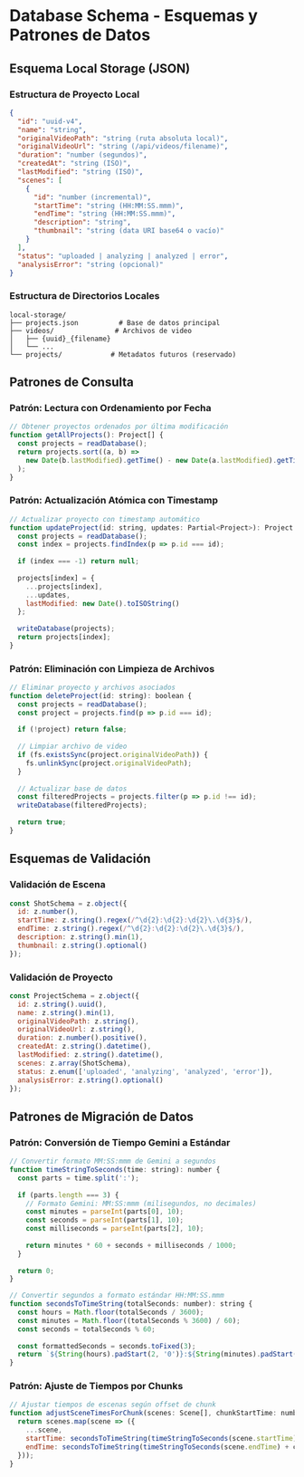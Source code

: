 # Database Schema - Esquemas y Patrones de Datos

## Esquema Local Storage (JSON)

### Estructura de Proyecto Local
```json
{
  "id": "uuid-v4",
  "name": "string",
  "originalVideoPath": "string (ruta absoluta local)",
  "originalVideoUrl": "string (/api/videos/filename)",
  "duration": "number (segundos)",
  "createdAt": "string (ISO)",
  "lastModified": "string (ISO)",
  "scenes": [
    {
      "id": "number (incremental)",
      "startTime": "string (HH:MM:SS.mmm)",
      "endTime": "string (HH:MM:SS.mmm)",
      "description": "string",
      "thumbnail": "string (data URI base64 o vacío)"
    }
  ],
  "status": "uploaded | analyzing | analyzed | error",
  "analysisError": "string (opcional)"
}
```

### Estructura de Directorios Locales
```
local-storage/
├── projects.json          # Base de datos principal
├── videos/               # Archivos de video
│   ├── {uuid}_{filename}
│   └── ...
└── projects/            # Metadatos futuros (reservado)
```

## Patrones de Consulta

### Patrón: Lectura con Ordenamiento por Fecha
```javascript
// Obtener proyectos ordenados por última modificación
function getAllProjects(): Project[] {
  const projects = readDatabase();
  return projects.sort((a, b) => 
    new Date(b.lastModified).getTime() - new Date(a.lastModified).getTime()
  );
}
```

### Patrón: Actualización Atómica con Timestamp
```javascript
// Actualizar proyecto con timestamp automático
function updateProject(id: string, updates: Partial<Project>): Project | null {
  const projects = readDatabase();
  const index = projects.findIndex(p => p.id === id);
  
  if (index === -1) return null;
  
  projects[index] = {
    ...projects[index],
    ...updates,
    lastModified: new Date().toISOString()
  };
  
  writeDatabase(projects);
  return projects[index];
}
```

### Patrón: Eliminación con Limpieza de Archivos
```javascript
// Eliminar proyecto y archivos asociados
function deleteProject(id: string): boolean {
  const projects = readDatabase();
  const project = projects.find(p => p.id === id);
  
  if (!project) return false;
  
  // Limpiar archivo de video
  if (fs.existsSync(project.originalVideoPath)) {
    fs.unlinkSync(project.originalVideoPath);
  }
  
  // Actualizar base de datos
  const filteredProjects = projects.filter(p => p.id !== id);
  writeDatabase(filteredProjects);
  
  return true;
}
```

## Esquemas de Validación

### Validación de Escena
```javascript
const ShotSchema = z.object({
  id: z.number(),
  startTime: z.string().regex(/^\d{2}:\d{2}:\d{2}\.\d{3}$/),
  endTime: z.string().regex(/^\d{2}:\d{2}:\d{2}\.\d{3}$/),
  description: z.string().min(1),
  thumbnail: z.string().optional()
});
```

### Validación de Proyecto
```javascript
const ProjectSchema = z.object({
  id: z.string().uuid(),
  name: z.string().min(1),
  originalVideoPath: z.string(),
  originalVideoUrl: z.string(),
  duration: z.number().positive(),
  createdAt: z.string().datetime(),
  lastModified: z.string().datetime(),
  scenes: z.array(ShotSchema),
  status: z.enum(['uploaded', 'analyzing', 'analyzed', 'error']),
  analysisError: z.string().optional()
});
```

## Patrones de Migración de Datos

### Patrón: Conversión de Tiempo Gemini a Estándar
```javascript
// Convertir formato MM:SS:mmm de Gemini a segundos
function timeStringToSeconds(time: string): number {
  const parts = time.split(':');
  
  if (parts.length === 3) {
    // Formato Gemini: MM:SS:mmm (milisegundos, no decimales)
    const minutes = parseInt(parts[0], 10);
    const seconds = parseInt(parts[1], 10);
    const milliseconds = parseInt(parts[2], 10);
    
    return minutes * 60 + seconds + milliseconds / 1000;
  }
  
  return 0;
}

// Convertir segundos a formato estándar HH:MM:SS.mmm
function secondsToTimeString(totalSeconds: number): string {
  const hours = Math.floor(totalSeconds / 3600);
  const minutes = Math.floor((totalSeconds % 3600) / 60);
  const seconds = totalSeconds % 60;
  
  const formattedSeconds = seconds.toFixed(3);
  return `${String(hours).padStart(2, '0')}:${String(minutes).padStart(2, '0')}:${formattedSeconds.padStart(6, '0')}`;
}
```

### Patrón: Ajuste de Tiempos por Chunks
```javascript
// Ajustar tiempos de escenas según offset de chunk
function adjustSceneTimesForChunk(scenes: Scene[], chunkStartTime: number): Scene[] {
  return scenes.map(scene => ({
    ...scene,
    startTime: secondsToTimeString(timeStringToSeconds(scene.startTime) + chunkStartTime),
    endTime: secondsToTimeString(timeStringToSeconds(scene.endTime) + chunkStartTime)
  }));
}
```